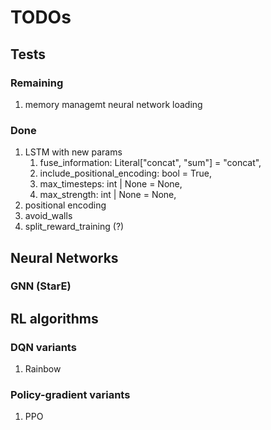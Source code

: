 # TODOs

## Tests

### Remaining

1. memory managemt neural network loading

### Done

1. LSTM with new params
   1. fuse_information: Literal\["concat", "sum"\] = "concat",
   1. include_positional_encoding: bool = True,
   1. max_timesteps: int | None = None,
   1. max_strength: int | None = None,
1. positional encoding
1. avoid_walls
1. split_reward_training (?)

## Neural Networks

### GNN (StarE)

## RL algorithms

### DQN variants

1. Rainbow

### Policy-gradient variants

1. PPO
